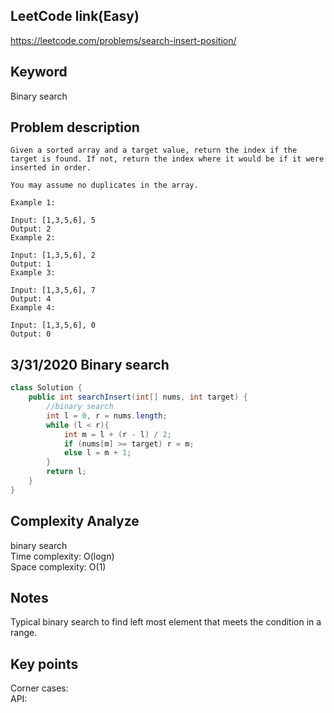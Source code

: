 ## LeetCode link(Easy)
https://leetcode.com/problems/search-insert-position/

## Keyword
Binary search

## Problem description
```
Given a sorted array and a target value, return the index if the target is found. If not, return the index where it would be if it were inserted in order.

You may assume no duplicates in the array.

Example 1:

Input: [1,3,5,6], 5
Output: 2
Example 2:

Input: [1,3,5,6], 2
Output: 1
Example 3:

Input: [1,3,5,6], 7
Output: 4
Example 4:

Input: [1,3,5,6], 0
Output: 0
```
## 3/31/2020 Binary search

```java
class Solution {
    public int searchInsert(int[] nums, int target) {
        //binary search
        int l = 0, r = nums.length;
        while (l < r){
            int m = l + (r - l) / 2;
            if (nums[m] >= target) r = m;
            else l = m + 1;
        }
        return l;
    }
}
```

## Complexity Analyze
binary search\
Time complexity: O(logn)\
Space complexity: O(1)

## Notes
Typical binary search to find left most element that meets the condition in a range.

## Key points
Corner cases:\
API:
